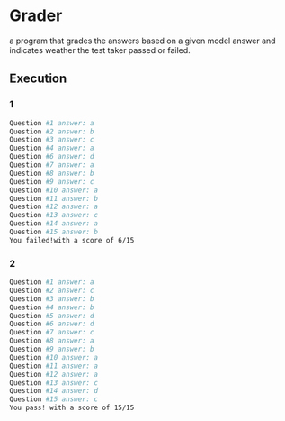 # Grader

a program that grades the answers based on a given model answer and indicates weather the test taker passed or failed.

## Execution

### 1

```bash
Question #1 answer: a
Question #2 answer: b
Question #3 answer: c
Question #4 answer: a
Question #6 answer: d
Question #7 answer: a
Question #8 answer: b
Question #9 answer: c
Question #10 answer: a
Question #11 answer: b
Question #12 answer: a
Question #13 answer: c
Question #14 answer: a
Question #15 answer: b
You failed!with a score of 6/15
```

### 2

```bash
Question #1 answer: a
Question #2 answer: c
Question #3 answer: b
Question #4 answer: b
Question #5 answer: d
Question #6 answer: d
Question #7 answer: c
Question #8 answer: a
Question #9 answer: b
Question #10 answer: a
Question #11 answer: a
Question #12 answer: a
Question #13 answer: c
Question #14 answer: d
Question #15 answer: c
You pass! with a score of 15/15
```
